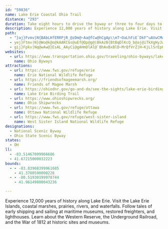 ```yaml
---
id: "59836"
name: Lake Erie Coastal Ohio Trail
distance: "293"
duration: Take eight hours to drive the byway or three to four days to experience the stops along the way.
description: Experience 12,000 years of history along Lake Erie. Visit the Lake Erie Islands, coastal marshes, prairies, rivers, and waterfalls. Follow tales of early shipping and sailing at maritime museums, restored freighters, and lighthouses. Learn about the Western Reserve, the Underground Railroad, and the War of 1812 at historic sites and museums.
path:
  - "}aj}Fvmv|N{BAbLHfERRPjR_@zDm@~Aa@fCw@hCgAp\\mT~OaLhFiE`DkF^uAVwCMwCo@qB[m@]c@mBaAoBSoALy@RaPnKGU?c@}CwJoQuVkI{LoA{A{DeH}^qx@u^w\\u@s@wAkBpGiKh@uA^}Cb@{Ft@eDv@sAt@u@b@qArIgJn@qAr@mBd@gBf@oGJ_F?_EwIaDqDuBsI_GgRuPwZiYuAaA_GmCqQgHoE_DaDyC}BsC{@yBIg@IqAM{GAmKYuf@DeCb@oEnByGh@qCH{@HuD[wI@_BNwCn@kDbDuM|yA_B_AiaBGkY[ixBEoxBhDRvXSphBe@jzAD{AghL[q|@Nc|@Xe|@Qmr@PuE^mChAwD|@sBrCoD~AkAlB_ArCm@fJMzKC`cCj@nTCvDu@rAs@nAkAr@aA`AwBf@mB`@aDLaEAg}ARixBt@ssDP_nDYuyBi@}xBHmc@n@o_ARah@NgDn@sEhA_El@yApAaCv@_AhAgArB}AdBy@|Bo@xAQbDGxdAi@pCa@dBw@hf@k[zrAsgAru@gp@~BcCvCeF|LoYjx@{oB`KwZ~CmMfB{FbDoGz\\mf@bCeEdBoEvXa}@fDkJt@cBzF{KpKwR_@q@O{@Cw@N{AjI}^|FoQ|EqPrEmPt@sDb@gD\\gEHcNS_lBDyEK{c@EiFMsCcAeRGsCBsFR{Br@eErA{FlAgIdF}d@fA}HpEqUzA_Hb@_Ax@aAd@_@hAe@nAGnMCXKNm@EaRy@eXIaJBuLMyI_@{JsAqTY{HKc]o@wWmAw[YiFe@qGqBwOWyFy@mA_CoNaFqVgCmJaDaNoFwQmP_f@}EuLyEsKqJeS_EsGkDyGcIoLkLoKoAm@gA]eDYqAs@oBgBcAqBoAaFsAqBgE}Ik@wAy@_D]u@q`@e^mUoSiCsB{FsFyR{PkPiOeBeAgBMmg@AkOFwFViPTgKjAyASqEkAsRmGcCaAoBkBgOeSwAuA_@OcBSu^`@YESMG_@GmHQyHJYRMfFQY}NBmBJm@Xq@^Yp@Y|MYxhAiAny@{@vBXrAd@nF`DrR`NhAfAzK~HbBxBjVr^nBlC~BjC`CxA`PbLviAlv@lW|N|B`AtAV~ACzHy@nJTqAwHsAiFeAwCyA{CwEoH}BmEsDuLkGcU{@mEk@kF{Gux@o@}J?}OhCyrBYyEoA}KO}BuAsc@KmEEy[Hy^l@sLhAmLjAcJnAmHfEyXJyCGyCi@wDwC}McGiU}Hc^YwBIyAWgYe@mEy@iE_AeEcCmJuSwn@mA_EUeASmBKgBWmOa@uIIyCDsD\\yD?iBqBuYeAuJmBc]EuBX}`@s@{EQ{GTmFJk@Xa@t@]jIKfBMZ_@rAsC~@qAbTqIn@QlC?lFy@pEj@~@@bAYxCaB~As@fCc@tCMpBFhA\\~@j@fGnFj@x@hClEhA`Cx@bCZlBPnIR|ATh@~@lAx@^jGb@hCl@bCrA|BxBdAzAh@nAvRfe@ZfA~AxLNnCRtz@T~f@?rSArNWxEy@|DeC~GUrBCxDDdFN`Ab@xAn@fAhAbA|@`@`ALdc@[tFM~ALbAr@bAfBxCdKhApFThCDtBGzAObA}@xBsEzGu@`Ba@lByBxUsDff@{@dw@nCzi@H|C~@|OUhSs@tM?~ENz@d@h@h@HlDDXVNd@UhO|Bf_@V~BhBfJJx@LhKf@vGdBjRfDhZaIJy@Xc@f@U|@?bARvAtAtIhF|_@p@lBb@f@`@Lr@?vEmBrEsBrBm@lG{@zlAwHrFSdt@gEhGk@~j@oCrFq@rEmA~IeGrGwJ|AeDtAsDt@uCfAqHhBcQEq@NcFqAyL}OjDmDPaY`@e@Sn@yENyCs@iRoA_YDwEh@iDxAmDvYkd@lDaGvmAeqCdAuBbAwAxLwNhEyG|EoIvGiMvCeFdBsDx@oCrA{\\rA_YzBgj@l@yQvB{d@bAyWTyEn@wBDaBcEsEmR_VeDeDkEeFoVkZgJuKm@s@e@mB]DkAz@aGrCcBx@k@AOWyAgGgAsG{A\\Qc@{@cFy@kGmAiGyBsIwGoYoAuE?g@Te@^QeBaG_A{BmDgNCc@l@[tFqCzEmCv\\cPLaA~C_g@n@yH|AsXtBaZbAkPpA{Pl@uKlBl@`Av@j@dAx@nC^x@^l@x@v@xAz@vIdEpBjAz@n@rDlFx@|@x@ZfDXzEhApAsH|BoIvG{PzJ}XbGmRxQui@fr@alBvo@ygBlUmn@j@qAp@iDFqFXaCf@kCvDwMfEeLbDuHjBuFj@gChEuY`EmZ~A{MIwCyFs\\eAeIMqJO_Gd@uPrDe}@`@qEPy@xBoEtAeBdF_FxAoBbXwX`IoNhWkf@dAyAnE~EP@^y@f@?tIlJhDmGt@gBv@yDT[JeAb@aMrBiv@T_EhD_b@|AcT|Aoh@^sCjQ_u@|@oCbG{NtJiW~@gD`BmJtE_~@bAwTh@mJNsEHmHIuC_@eG}@yGmBeKyFi^}BiMsAsIsEgf@OgCKsIIeBoLk~@{@mFgi@_|AiBmDwEeHy@qBaKwZeLa\\eDuNmAeCyDmGeGiMmAwCuc@yyAe@mAaGgLkLiVkFiNqAeGwGe^qIei@mEqTwCiMsCuIsAkDwD{HmIiMo@_B_@qA_@sBQgCA_^Dy^u@aLs@wEq@iCcB_FsBiF}BwGgA{FWuD?mOJaO?qYEs|@\\o{@Gsc@Xix@E_FwFkv@}D_m@iAiUiAcKiCuOqBwNuEgl@qDk_@k@aE_Jeh@}Jmj@k@aC{BaGcHsOy@kCsEkTuKsb@Y]cAcDsBqFgIiQqHoOgBoF{ByLYeA_A{ByBuCwBiBeEoCqAkAo@w@oA{BcA{CiCuLcBwEg`@}|@cK_Vy\\e~@aWus@oG_h@kBaDuJiSU}@?S}DoR}mB{fJoOmeAcd@}cDmk@arD_RcaAgV{nAuBaLyA_LWiE?cOQ{Km@qYcBwi@lCma@n@mHXgBvWanAvH{WzIk]rDwTnAyErAgDzKuRbVma@lFmIzIcRb@sAlLmc@pFe\\lDiX`Ggm@xAsPRoDFkCBwMnCebA|BaXlBqSdAaJfE}VxFsk@pA}MtCe_@rCw_@bB_WReEdAaWKue@?oWVoEfBmJVsDCgAOgCaGsf@uD_[g@eEe@iDc@cDEc@?wA@eA?aD@s@B_FBqDCEC[B_ICyC]_Fo@gEm@sB}HwM}Ok[sGmLiBgF_AmEe@uDIqDlj@XmD}XiA}Jn@gt@\\_h@_@oSc@}O_@}TIaGDaG`Ku`CfVqzAXyBDeAEmCiAiWmAe\\od@{nC{JDcCeGCm@JkAp@{Ah@_A\\yBDwBEiC[_Dk@yCoA_E}AuCuAmB}@w@i@_AmGiMsByB_Aq@_Aa@}QmGqBmAyOsL}@_Ao@iAsCsHc@y@eAyCsBaEmByAiAyC_OpLw@d@s@PmA@iA[y@k@Y_@sD{IOg@dKeJqDcJyAsB_CkBm@uAsBgFsFgSeHqQeAwBoB{CeGaIoByC}CuGi@_@e@QyBYcAaAoAeDIeA@eAPaDM_Ae@yA}iAynCsAsCkDcG[e@U_BeAKk@Wm@[g@g@kA}B}AuDR}AEg@Sk@wFoIYs@cD{D_C_EoO}[qEcHoA}DcAiPRwUgEj@_A_@OYUm@I}@NeBdAiB|BeCb@aAJw@HqBIy@[mAiBgFwGqPm@k@s@SqOMc@w@u@_C?cFm@UoA{@Uk@i@aDgB{BwFyJESE_FOmACkBBqUIgGOkAw@yByAgB_EoDmFkBiAm@wAqAkTc[}AmAwBgAW_Ae@y@c@]wBo@sB]e@Sk@g@{BmD}IaPeMiTcRcXsCyDoUw]cAkFcDsJ{GyNEiIUy@SSmBEeORu@_@{@aE]k@k@_@}@mAcCyH}B_NcG}[IoX}NoU{BSaGv@eA@}@KcXiOgGyAcDeCyAm@iAUk@]sKuQiDwGe`@ks@uo@omAc\\yl@mAcCaZsfAuLq_@q]}cA_L__@cC{EgMoTiCaEcMgMiEwD}HwEwEcCcA_AcJqJ}`@y_@_PkPowAqvAmDaEuA_D}@yC_@uCS_FBaUX}i@CaVUiEcAeG_BuEuPq^iA}AwCuBcCs@yBKcD\\aGbC}DvAgLtCsC|@uKxByAFiCMiB]mBy@mCmBsBgCmi@}x@yAeCaJqM{@_AsMgK_ByBs@wA_AmCg@mC_DsZuFe^wCiTgCqKeAaDqFqTqPskBiAuFmQas@Is@BwBmzAL_Dub@{Dk\\EkC\\oNjBgOVgEj@}Qd@yFpAcK~AmFrBuJNkAr@kYnAc{@?sC]aB_EkI}BoGg@sCkBcPi@gBcB}De@o@s@e@sKkEgA{@{IoMcCmFwUUwBNg@R_AnA_LfZ}@t@eAP_CDgy@?GaOOoCy@qFWaAmWww@e@}@m@_@e@KkNUaCmMe@aD_@kHDs@~@mCHy@Ag@qB{IE_ABqBhGN`DEhx@kFfCGSeHyEeYvI_D~CmBhAmAfEyFfGiIhEaFVc@|@gD\\k@jAkA`@s@nC{G~Pin@H_E?gIESyBxBmCtBSDuIdGoTvT_Cl@it@~DgNr@oIDE{DU_AsS_^iAwBSeA{A{M[oDeJk|A}@eK?_BJsAr@uBjL{RXqABi@CoQDcA^oBvDuNx@gAlX{PrE}C^YRa@TqA^}FB_DOuNDeC|Euh@Nc@o@aD_A_D}W{i@OMsDsHcAyBCSmQe_@{EaK}AmCaGyLy@uAoAwAE[uLuNmCmDgGaJsDkGap@w|A_Pch@owBBEwUi@yE_AuCmAeCyA{AiCmBYc@YaACe@LeAzFoQrB{IxFqXr[{e@bA}@fTcOoAsE}AcKcA}Uo@sJsBsO_Gca@anCr@GoAFqbCbA{_@_v@Ly@w}@c@s^?yAJeC|@}Qb@gGc@}v@CyQGyBcfAp@EyESeAcE_N_Uw_@aBgEWmBMyBIsDK{O?uNEeA]qAcCkGwFsMKgAIk`@KmLcQGi@cbABcGSk]Iqg@rFV|Bh@xs@|\\`Z~NhBn@hCDzb@gF`BMzxBnAzJ?sB}r@sA}^iHkz@W{EOyIb@yW^yLrDyz@LmF@{\\\\cDx@mFDqACgCQyA}ByJ_`@m_Bo@?yDqAmB_AkOoF{Y{G}@c@eEuCqB_AoA_@sBSyCEeJf@uCb@gCl@yFxBmKfEm]hO}CjAw[|HcDbAmFzB}CpCgE|EgHrMiAzAuBjBmYpSyExB{LzDiCdAcDhB}GbFmDpBcDx@}IFsSGQWCYSaKmBuROYa@SkCB_@WO]gIupANgAxA{DDsC?a|@IwIEi@Wg@]Yo@WuFAo@Ek@Qw@u@c@sAwCw\\W_BcDaf@YuJ_@cGiAiM}@qM{BsWcBeLiBeJaVqbAk@cDsCgWi@sCo\\_}AcNel@]iBY_CsBcTS}CQiAiAqD_Mk[wKoYm^s_ByJ{m@IeB?}NuG?a@Iy@m@oAyCwAuAiBsIY{D}E{Y}DiQsI_h@kHkXfHuDoAyDc@sBoAsByAaBMq@Fk@j@_ATaAZkDdBuL\\uC@k@EmFwAy]k@iSIgA_@sBm@eBwHuPkOc^}A_EwKa[{Kw\\{GwRiSua@o@{Am@qDqAkTwBgb@uA}^aFgfAU}BwG{_@oKgj@uBgO{Hsd@o@oIe@mNcAoRYaE[wBi@uBw@yBsEuJcAqCyDySsAgGwIgWyAoFaEiRyBmLi@mFoAqRSsBa@yBsJ}\\kBiIyAyKkHyl@o@gHy@aF_AcIcBaKm@yGuBqQqE{]iGug@s@mE}Gmj@s@aFs@qDqOkt@}DgSiPew@sAmHaO}r@i@eDgDgOcEcSiB{JoAiFwCmN}EuS_AiFwBaK[}Ac@aAy@yEwAaGa@gCyByIaAuFuAmGGoFWwEMePc@o_@QuNO}F|k@fCna@lJd\\HKeLnB?tFcDdAsAj@mAl@mBtEsQ\\cDz@yF`AaITkDHwDKeFwAkYi@mHeSq`BqAaI"
  - yej}Ftmv|N}@Wo@k@o@kAAKCGs@uEf@Qp@g@|BkAzB{BtBqDlKcQ_b@aj@iTkXgHyJwl@ov@s@m@y@e@yASmBAsCQiBa@sBw@_B_AsAaAoAqAoMoQuAkA}AaAiAg@sA_@oDk@{FW_TgCeKSorDrE
  - gij}Fpkv|Nq@wAw@}EsAL_AAyCi@gAHmDlAl@`BhAxBxBlD~MrQfVrZ|H~KjLlSrEpHzNvTbI`LpTuQfCmBbFsE|@dA~HzFbMrKh@TvEjDpO`MxRnPtLbJ~@dAXL|B|BhDzFvDtFvK`Q|LhSh\lh@hBlDdJnNrVvr@b@|AjJhX^r@|Td[fNnS`FtGzKlO^l@d@jBfEvLXd@^j@lE`EfD`Ev@^dHdBp^`D|APx@Tjp@ne@h@h@\p@hEfOr@`AbDxBzP`Kj\jQhDpBx@r@rB~CpBrEbK|Xxa@xjAqXrSpYfz@|ClHtB`E~]`l@dBfEl@`CpWfpA|Gn[tCvJhNn\bElLfDhLrHrYvDjKvEjJ`ExG`s@veApT~Z`SpZrC~EtInQbBfC~AdBx@^`IrCxCx@bEl@`EXnB^bA?p[jElF`@fDD~i@gCfGKvBLnBV|Bl@zMzF~Ad@vB\rBHhBAjLq@xCBbEf@pFdBzJfF_@nJoFbXk@tDmJ~f@}RbgA}ZzbBwe@xmC_@~DKzCZhdA?vWHzJ}D?oQbJB`JMbBmRzc@mGhTmGtU[hBwD|Z{SPuI?up@e@e_@RmvAVap@Ggl@HBz|@y@hG}@~CyA`DqDbEiG`Cih@j@cBc\c@wDmDwMaN_f@oZEi[g@ir@Sa_ARsBz@o@j@y@dA_@tAW|AGxAGfi@GrBSvA}@nB{@`A_Ah@s@Nq{CjCivAfBcfA|@oRZkAez@_Bo{@[ey@EizA_@{zAOgrB_@m_ABi\N_^Swv@Yqa@Ie]Xwz@IeCu@uJuF{m@]mO]cXc@}We@kQgAei@kAydAOsa@y@gkAD_|@iA_mCSov@a@as@YgnASkWBwZy@apBiBmxC]mCQaU\Ag@i{@c@{hAnBs@pDeDdAq@zDyA
websites:
  - url: https://www.transportation.ohio.gov/traveling/ohio-byways/lake-erie-coastal
    name: Ohio Byways
attractions:
  - url: https://www.fws.gov/refuge/erie
    name: Erie National Wildlife Refuge
  - url: https://friendsofmageemarsh.org/
    name: Friends of Magee Marsh
  - url: https://ohiodnr.gov/go-and-do/see-the-sights/lake-erie-birding-trail
    name: Lake Erie Birding Trail
  - url: https://www.ohioshipwrecks.org/
    name: Ohio Shipwrecks
  - url: https://www.fws.gov/refuge/ottawa
    name: Ottawa National Wildlife Refuge
  - url: https://www.fws.gov/refuge/west-sister-island
    name: West Sister Island National Wildlife Refuge
designations:
  - National Scenic Byway
  - Ohio State Scenic Byway
states:
  - OH
ll:
  - -83.51467099966686
  - 41.67215000032223
bounds:
  - - -83.83968399961685
    - 41.3780590000228
  - - -80.51930199978744
    - 41.96149800043236

---
```


Experience 12,000 years of history along Lake Erie. Visit the Lake Erie Islands, coastal marshes, prairies, rivers, and waterfalls. Follow tales of early shipping and sailing at maritime museums, restored freighters, and lighthouses. Learn about the Western Reserve, the Underground Railroad, and the War of 1812 at historic sites and museums.
